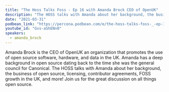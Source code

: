 ```yaml
---
title: "The Hoss Talks Foss - Ep 16 with Amanda Brock CEO of OpenUK"
description: "The HOSS talks with Amanda about her background, the business of open source, licensing, contributor agreements, FOSS growth in the UK, and more!"
date: "2021-03-31"
podbean_link: "https://percona.podbean.com/e/the-hoss-talks-foss-_-ep-16-with-amanda-brock-ceo-of-openuk/"
youtube_id: "Gvs-aShENn0"
speakers:
  - amanda_brock
---
```


Amanda Brock is the CEO of OpenUK an organization that promotes the use of open source software, hardware, and data in the UK. Amanda has a deep background in open source dating back to the time she was the general council for Canonical. The HOSS talks with Amanda about her background, the business of open source, licensing, contributor agreements, FOSS growth in the UK, and more!  Join us for the great discussion on all things open source.